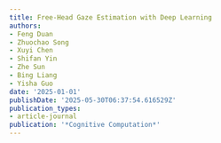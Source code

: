 ```yaml
---
title: Free-Head Gaze Estimation with Deep Learning
authors:
- Feng Duan
- Zhuochao Song
- Xuyi Chen
- Shifan Yin
- Zhe Sun
- Bing Liang
- Yisha Guo
date: '2025-01-01'
publishDate: '2025-05-30T06:37:54.616529Z'
publication_types:
- article-journal
publication: '*Cognitive Computation*'
---
```

